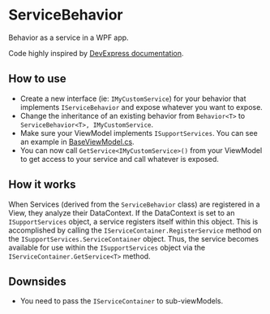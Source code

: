 # ServiceBehavior
Behavior as a service in a WPF app.

Code highly inspired by [DevExpress documentation](https://documentation.devexpress.com/WPF/17450/MVVM-Framework/Services/Services-in-custom-ViewModels).

## How to use

* Create a new interface (ie: `IMyCustomService`) for your behavior that implements `IServiceBehavior` and expose whatever you want to expose.
* Change the inheritance of an existing behavior from `Behavior<T>` to `ServiceBehavior<T>, IMyCustomService`.
* Make sure your ViewModel implements `ISupportServices`. You can see an example in [BaseViewModel.cs](https://github.com/RodgerLeblanc/ServiceBehavior/blob/master/ServiceBehavior/ViewModels/BaseViewModel.cs).
* You can now call `GetService<IMyCustomService>()` from your ViewModel to get access to your service and call whatever is exposed.


## How it works

When Services (derived from the `ServiceBehavior` class) are registered in a View, they analyze their DataContext. If the DataContext is set to an `ISupportServices` object, a service registers itself within this object. This is accomplished by calling the `IServiceContainer.RegisterService` method on the `ISupportServices.ServiceContainer` object. Thus, the service becomes available for use within the `ISupportServices` object via the `IServiceContainer.GetService<T>` method.


## Downsides

* You need to pass the `IServiceContainer` to sub-viewModels.